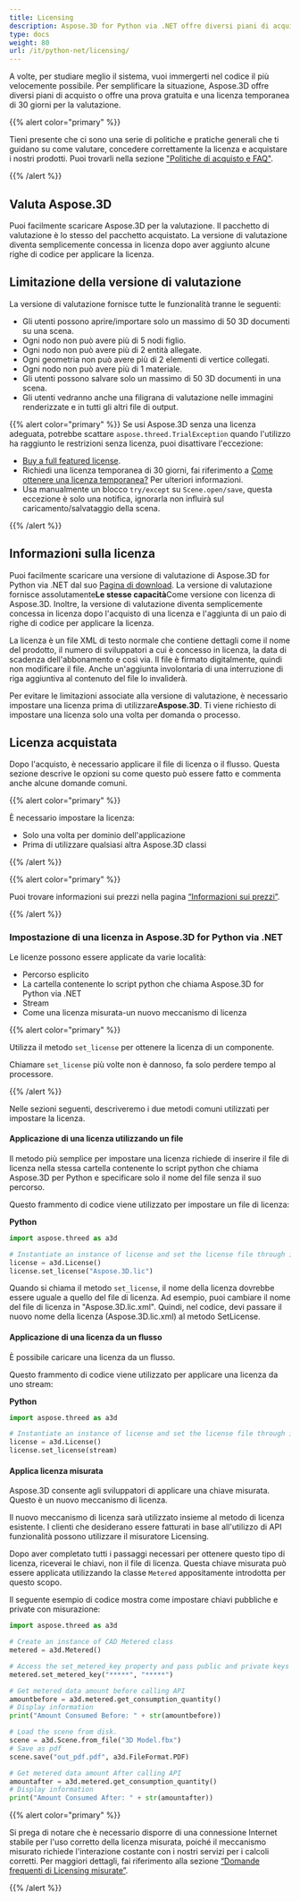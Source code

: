 ```yaml
---
title: Licensing
description: Aspose.3D for Python via .NET offre diversi piani di acquisto o offre una prova gratuita e una licenza temporanea di 30 giorni per la valutazione utilizzando Licensing e le politiche di abbonamento
type: docs
weight: 80
url: /it/python-net/licensing/
---
```

A volte, per studiare meglio il sistema, vuoi immergerti nel codice il più velocemente possibile. Per semplificare la situazione, Aspose.3D offre diversi piani di acquisto o offre una prova gratuita e una licenza temporanea di 30 giorni per la valutazione.

{{% alert color="primary" %}}

Tieni presente che ci sono una serie di politiche e pratiche generali che ti guidano su come valutare, concedere correttamente la licenza e acquistare i nostri prodotti. Puoi trovarli nella sezione ["Politiche di acquisto e FAQ"](https://purchase.aspose.com/policies).

{{% /alert %}}

##  **Valuta Aspose.3D**
Puoi facilmente scaricare Aspose.3D per la valutazione. Il pacchetto di valutazione è lo stesso del pacchetto acquistato. La versione di valutazione diventa semplicemente concessa in licenza dopo aver aggiunto alcune righe di codice per applicare la licenza.

##  **Limitazione della versione di valutazione**
La versione di valutazione fornisce tutte le funzionalità tranne le seguenti:

- Gli utenti possono aprire/importare solo un massimo di 50 3D documenti su una scena.
- Ogni nodo non può avere più di 5 nodi figlio.
- Ogni nodo non può avere più di 2 entità allegate.
- Ogni geometria non può avere più di 2 elementi di vertice collegati.
- Ogni nodo non può avere più di 1 materiale.
- Gli utenti possono salvare solo un massimo di 50 3D documenti in una scena.
- Gli utenti vedranno anche una filigrana di valutazione nelle immagini renderizzate e in tutti gli altri file di output.

{{% alert color="primary" %}} 
Se usi Aspose.3D senza una licenza adeguata, potrebbe scattare `aspose.threed.TrialException` quando l'utilizzo ha raggiunto le restrizioni senza licenza, puoi disattivare l'eccezione:

* [Buy a full featured license](https://purchase.aspose.com/buy).
* Richiedi una licenza temporanea di 30 giorni, fai riferimento a [Come ottenere una licenza temporanea?](https://purchase.aspose.com/temporary-license) Per ulteriori informazioni.
* Usa manualmente un blocco `try/except` su `Scene.open/save`, questa eccezione è solo una notifica, ignorarla non influirà sul caricamento/salvataggio della scena.

{{% /alert %}} 


##  **Informazioni sulla licenza**
Puoi facilmente scaricare una versione di valutazione di Aspose.3D for Python via .NET dal suo [Pagina di download](https://pypi.org/project/aspose.3d/). La versione di valutazione fornisce assolutamente**Le stesse capacità**Come versione con licenza di Aspose.3D. Inoltre, la versione di valutazione diventa semplicemente concessa in licenza dopo l'acquisto di una licenza e l'aggiunta di un paio di righe di codice per applicare la licenza.

La licenza è un file XML di testo normale che contiene dettagli come il nome del prodotto, il numero di sviluppatori a cui è concesso in licenza, la data di scadenza dell'abbonamento e così via. Il file è firmato digitalmente, quindi non modificare il file. Anche un'aggiunta involontaria di una interruzione di riga aggiuntiva al contenuto del file lo invaliderà.

Per evitare le limitazioni associate alla versione di valutazione, è necessario impostare una licenza prima di utilizzare**Aspose.3D**. Ti viene richiesto di impostare una licenza solo una volta per domanda o processo.

## Licenza acquistata

Dopo l'acquisto, è necessario applicare il file di licenza o il flusso. Questa sezione descrive le opzioni su come questo può essere fatto e commenta anche alcune domande comuni.

{{% alert color="primary" %}}

È necessario impostare la licenza:
* Solo una volta per dominio dell'applicazione
* Prima di utilizzare qualsiasi altra Aspose.3D classi

{{% /alert %}}

{{% alert color="primary" %}}

Puoi trovare informazioni sui prezzi nella pagina [“Informazioni sui prezzi”](https://purchase.aspose.com/pricing/3d/family).

{{% /alert %}}

###  **Impostazione di una licenza in Aspose.3D for Python via .NET**

Le licenze possono essere applicate da varie località:

* Percorso esplicito
* La cartella contenente lo script python che chiama Aspose.3D for Python via .NET
* Stream
* Come una licenza misurata-un nuovo meccanismo di licenza

{{% alert color="primary" %}}

Utilizza il metodo `set_license` per ottenere la licenza di un componente.

Chiamare `set_license` più volte non è dannoso, fa solo perdere tempo al processore.

{{% /alert %}}

Nelle sezioni seguenti, descriveremo i due metodi comuni utilizzati per impostare la licenza.

####  **Applicazione di una licenza utilizzando un file**
Il metodo più semplice per impostare una licenza richiede di inserire il file di licenza nella stessa cartella contenente lo script python che chiama Aspose.3D per Python e specificare solo il nome del file senza il suo percorso.

Questo frammento di codice viene utilizzato per impostare un file di licenza:

**Python**

```py
import aspose.threed as a3d

# Instantiate an instance of license and set the license file through its path
license = a3d.License()
license.set_license("Aspose.3D.lic")
```

Quando si chiama il metodo `set_license`, il nome della licenza dovrebbe essere uguale a quello del file di licenza. Ad esempio, puoi cambiare il nome del file di licenza in "Aspose.3D.lic.xml". Quindi, nel codice, devi passare il nuovo nome della licenza (Aspose.3D.lic.xml) al metodo SetLicense.

####  **Applicazione di una licenza da un flusso**
È possibile caricare una licenza da un flusso.

Questo frammento di codice viene utilizzato per applicare una licenza da uno stream:

**Python**

```py
import aspose.threed as a3d

# Instantiate an instance of license and set the license file through its path
license = a3d.License()
license.set_license(stream)
```

#### Applica licenza misurata

Aspose.3D consente agli sviluppatori di applicare una chiave misurata. Questo è un nuovo meccanismo di licenza.

Il nuovo meccanismo di licenza sarà utilizzato insieme al metodo di licenza esistente. I clienti che desiderano essere fatturati in base all'utilizzo di API funzionalità possono utilizzare il misuratore Licensing.

Dopo aver completato tutti i passaggi necessari per ottenere questo tipo di licenza, riceverai le chiavi, non il file di licenza. Questa chiave misurata può essere applicata utilizzando la classe `Metered` appositamente introdotta per questo scopo.

Il seguente esempio di codice mostra come impostare chiavi pubbliche e private con misurazione:

```py
import aspose.threed as a3d

# Create an instance of CAD Metered class
metered = a3d.Metered()

# Access the set_metered_key property and pass public and private keys as parameters
metered.set_metered_key("*****", "*****")

# Get metered data amount before calling API
amountbefore = a3d.metered.get_consumption_quantity()
# Display information
print("Amount Consumed Before: " + str(amountbefore))

# Load the scene from disk.
scene = a3d.Scene.from_file("3D Model.fbx")
# Save as pdf
scene.save("out_pdf.pdf", a3d.FileFormat.PDF)

# Get metered data amount After calling API
amountafter = a3d.metered.get_consumption_quantity()
# Display information
print("Amount Consumed After: " + str(amountafter))
```

{{% alert color="primary" %}}

Si prega di notare che è necessario disporre di una connessione Internet stabile per l'uso corretto della licenza misurata, poiché il meccanismo misurato richiede l'interazione costante con i nostri servizi per i calcoli corretti. Per maggiori dettagli, fai riferimento alla sezione [“Domande frequenti di Licensing misurate”](https://purchase.aspose.com/faqs/licensing/metered).

{{% /alert %}}



